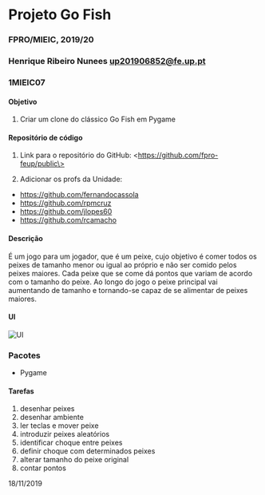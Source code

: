 # Projeto Go Fish
### FPRO/MIEIC, 2019/20
### Henrique Ribeiro Nunees up201906852@fe.up.pt
### 1MIEIC07 

#### Objetivo

1. Criar um clone do clássico Go Fish em Pygame


#### Repositório de código

1) Link para o repositório do GitHub: \<https://github.com/fpro-feup/public\>

2) Adicionar os profs da Unidade:

- https://github.com/fernandocassola
- https://github.com/rpmcruz
- https://github.com/jlopes60
- https://github.com/rcamacho

#### Descrição

É um jogo para um jogador, que é um peixe, cujo objetivo é comer todos os peixes de tamanho menor ou igual ao próprio e não ser comido pelos peixes maiores. Cada peixe que se come dá pontos que variam de acordo com o tamanho do peixe. Ao longo do jogo o peixe principal vai aumentando de tamanho e tornando-se capaz de se alimentar de peixes maiores.

#### UI

![UI](https://github.com/Rikenunes8/gofish-atari/blob/master/Environment.png) 

### Pacotes

- Pygame

#### Tarefas

1. desenhar peixes
2. desenhar ambiente
3. ler teclas e mover peixe
4. introduzir peixes aleatórios
5. identificar choque entre peixes
6. definir choque com determinados peixes
7. alterar tamanho do peixe original
8. contar pontos


18/11/2019
